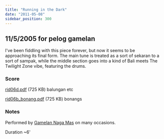 ```yaml
---
title: "Running in the Dark"
date: "2011-05-08"
sidebar_position: 300
---
```


## 11/5/2005 for pelog gamelan

I've been fiddling with this piece forever, but now it seems to be approaching its final form. The main tune is treated as a sort of sekaran to a sort of sampak, while the middle section goes into a kind of Bali meets The Twilight Zone vibe, featuring the drums.

### Score

[rid06d.pdf](pathname:///catalog/rid06d.pdf) (725 KB) balungan etc

[rid06b_bonang.pdf](pathname:///catalog/rid06b_bonang.pdf) (725 KB) bonangs

### Notes

Performed by [Gamelan Naga Mas](http://nagamas.co.uk/) on many occasions.

Duration ~6'
